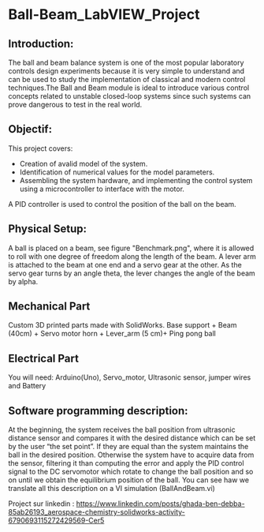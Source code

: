 # Ball-Beam_LabVIEW_Project

## Introduction:
The ball and beam balance system is one of the most popular laboratory controls design experiments because it is very simple to understand and can be used to study the implementation of classical and modern control techniques.The Ball and Beam module is ideal to introduce various control concepts related to unstable closed-loop systems since such systems can prove dangerous to test in the real world.

## Objectif:
This project covers:
- Creation of avalid model of the system.
- Identification of numerical values for the model parameters. 
- Assembling the system hardware, and implementing the control system using a microcontroller to interface with the motor. 

A PID controller is used to control the position of the ball on the beam.

## Physical Setup:

A ball is placed on a beam, see figure "Benchmark.png", where it is allowed to roll with one degree of freedom along the length of the beam. A lever arm is attached to the beam at one end and a servo gear at the other. As the servo gear turns by an angle theta, the lever changes the angle of the beam by alpha.


## Mechanical Part

Custom 3D printed parts made with SolidWorks. Base support  +  Beam (40cm) + Servo motor horn + Lever_arm (5 cm)+ Ping pong ball

## Electrical Part

You will need: Arduino(Uno), Servo_motor, Ultrasonic sensor, jumper wires and Battery

## Software programming description:
At the beginning, the system receives the ball position from ultrasonic distance sensor and compares it with the desired distance which can be set by the user “the set point”. If they are equal than the system maintains the ball in the desired position. Otherwise the system have to acquire data from the sensor, filtering it than computing the error and apply the PID control signal to the DC servomotor which rotate to change the ball position and so on until we obtain the equilibrium position of the ball. You can see haw we translate all this description on a VI simulation (BallAndBeam.vi)

Project sur linkedin : https://www.linkedin.com/posts/ghada-ben-debba-85ab26193_aerospace-chemistry-solidworks-activity-6790693115272429569-Cer5
